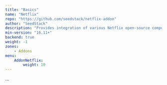 ```yaml
---
title: "Basics"
name: "Netflix"
repo: "https://github.com/seedstack/netflix-addon"
author: "SeedStack"
description: "Provides integration of various Netflix open-source components with SeedStack."
min-version: "16.11+"
backend: true
weight: -1
zones:
    - Addons
menu:
    AddonNetflix:
        weight: 10
---
```


...
